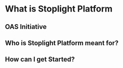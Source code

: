 # What is Stoplight Platform

## OAS Initiative

## Who is Stoplight Platform meant for?

## How can I get Started?